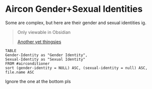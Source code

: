 # Aircon Gender+Sexual Identities

Some are complex, but here are their gender and sexual identities ig.

> Only viewable in Obsidian
> 
> [Another yet thingsies](Aircons%20Ages)


```dataview
TABLE 
Gender-Identity as "Gender Identity",
Sexual-Identity as "Sexual Identity"
FROM #airconditioner 
sort (gender-identity = NULL) ASC, (sexual-identity = null) ASC, file.name ASC
```

Ignore the one at the bottom pls
